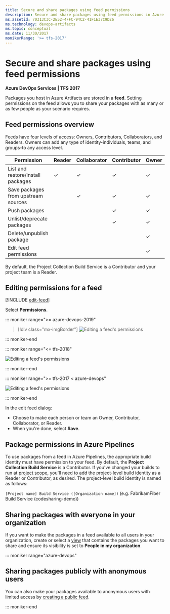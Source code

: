 ```yaml
---
title: Secure and share packages using feed permissions
description: Secure and share packages using feed permissions in Azure Artifacts in Azure DevOps Services or Team Foundation Server
ms.assetid: 70313C3C-2E52-4FFC-94C2-41F1E37C9D26
ms.technology: devops-artifacts
ms.topic: conceptual
ms.date: 11/30/2017
monikerRange: '>= tfs-2017'
---
```


# Secure and share packages using feed permissions

**Azure DevOps Services | TFS 2017**

Packages you host in Azure Artifacts are stored in a **feed**. Setting permissions on the feed allows you to share your packages with as many or as few people as your scenario requires.

## Feed permissions overview

Feeds have four levels of access: Owners, Contributors, Collaborators, and Readers. Owners can add any type of identity-individuals, teams, and groups-to any access level.

| Permission                          | Reader   | Collaborator | Contributor | Owner    |
| ----------------------------------- | -------- | ------------ | ----------- | -------- |
| List and restore/install packages   | &#x2713; | &#x2713;     | &#x2713;    | &#x2713; |
| Save packages from upstream sources |          | &#x2713;     | &#x2713;    | &#x2713; |
| Push packages                       |          |              | &#x2713;    | &#x2713; |
| Unlist/deprecate packages           |          |              | &#x2713;    | &#x2713; |
| Delete/unpublish package            |          |              |             | &#x2713; |
| Edit feed permissions               |          |              |             | &#x2713; |

By default, the Project Collection Build Service is a Contributor and your project team is a Reader.

<a name="edit-permissions"></a>

## Editing permissions for a feed

[!INCLUDE [edit-feed](../includes/edit-feed.md)]

Select **Permissions**.

::: moniker range=">= azure-devops-2019"

> [!div class="mx-imgBorder"]
> ![Editing a feed's permissions](media/editfeeddialog-azure-devops-newnav.png)

::: moniker-end

::: moniker range="<= tfs-2018"

![Editing a feed's permissions](media/editfeeddialog1.png)

::: moniker-end

::: moniker range=">= tfs-2017 < azure-devops"

![Editing a feed's permissions](media/editfeeddialog1.png)

::: moniker-end

In the edit feed dialog:

* Choose to make each person or team an Owner, Contributor, Collaborator, or Reader.
* When you're done, select **Save**.

<a name="common-identities"></a>

## Package permissions in Azure Pipelines

To use packages from a feed in Azure Pipelines, the appropriate build identity must have permission to your feed. By default, the **Project Collection Build Service** is a Contributor. If you've changed your builds to run at [project scope](../../pipelines/build/options.md#build-job-authorization-scope), you'll need to add the project-level build identity as a Reader or Contributor, as desired. The project-level build identity is named as follows:

`[Project name] Build Service ([Organization name])` (e.g. FabrikamFiber Build Service (codesharing-demo))

## Sharing packages with everyone in your organization

If you want to make the packages in a feed available to all users in your organization, create or select a [view](views.md) that contains the packages you want to share and ensure its visibility is set to **People in my organization**.

::: moniker range="azure-devops"

## Sharing packages publicly with anonymous users

You can also make your packages available to anonymous users with limited access by [creating a public feed](../tutorials/share-packages-publicly.md).

::: moniker-end
